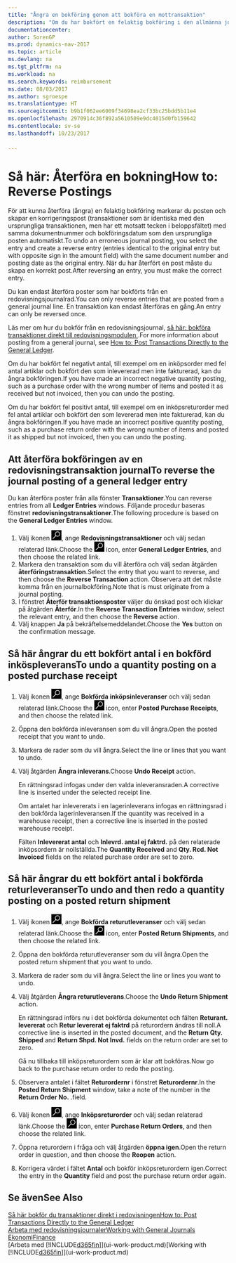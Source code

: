 ```yaml
---
title: "Ångra en bokföring genom att bokföra en mottransaktion"
description: "Om du har bokfört en felaktig bokföring i den allmänna journalen, kan du använda funktionen Återför transaktion för att ångra bokföringen med ett korrekt redovisningsspårning."
documentationcenter: 
author: SorenGP
ms.prod: dynamics-nav-2017
ms.topic: article
ms.devlang: na
ms.tgt_pltfrm: na
ms.workload: na
ms.search.keywords: reimbursement
ms.date: 08/03/2017
ms.author: sgroespe
ms.translationtype: HT
ms.sourcegitcommit: b9b1f062ee6009f34698ea2cf33bc25bdd5b11e4
ms.openlocfilehash: 2970914c36f892a5610509e9dc4015d0fb159642
ms.contentlocale: sv-se
ms.lasthandoff: 10/23/2017

---
```

# <a name="how-to-reverse-postings"></a><span data-ttu-id="44e6a-103">Så här: Återföra en bokning</span><span class="sxs-lookup"><span data-stu-id="44e6a-103">How to: Reverse Postings</span></span>
<span data-ttu-id="44e6a-104">För att kunna återföra (ångra) en felaktig bokföring markerar du posten och skapar en korrigeringspost (transaktioner som är identiska med den ursprungliga transaktionen, men har ett motsatt tecken i beloppsfältet) med samma dokumentnummer och bokföringsdatum som den ursprungliga posten automatiskt.</span><span class="sxs-lookup"><span data-stu-id="44e6a-104">To undo an erroneous journal posting, you select the entry and create a reverse entry (entries identical to the original entry but with opposite sign in the amount field) with the same document number and posting date as the original entry.</span></span> <span data-ttu-id="44e6a-105">När du har återfört en post måste du skapa en korrekt post.</span><span class="sxs-lookup"><span data-stu-id="44e6a-105">After reversing an entry, you must make the correct entry.</span></span>

<span data-ttu-id="44e6a-106">Du kan endast återföra poster som har bokförts från en redovisningsjournalrad.</span><span class="sxs-lookup"><span data-stu-id="44e6a-106">You can only reverse entries that are posted from a general journal line.</span></span> <span data-ttu-id="44e6a-107">En transaktion kan endast återföras en gång.</span><span class="sxs-lookup"><span data-stu-id="44e6a-107">An entry can only be reversed once.</span></span>

<span data-ttu-id="44e6a-108">Läs mer om hur du bokför från en redovisningsjournal, [så här: bokföra transaktioner direkt till redovisningsmodulen ](finance-how-post-transactions-directly.md).</span><span class="sxs-lookup"><span data-stu-id="44e6a-108">For more information about posting from a general journal, see [How to: Post Transactions Directly to the General Ledger](finance-how-post-transactions-directly.md).</span></span>

<span data-ttu-id="44e6a-109">Om du har bokfört fel negativt antal, till exempel om en inköpsorder med fel antal artiklar och bokfört den som inlevererad men inte fakturerad, kan du ångra bokföringen.</span><span class="sxs-lookup"><span data-stu-id="44e6a-109">If you have made an incorrect negative quantity posting, such as a purchase order with the wrong number of items and posted it as received but not invoiced, then you can undo the posting.</span></span>

<span data-ttu-id="44e6a-110">Om du har bokfört fel positivt antal, till exempel om en inköpsreturorder med fel antal artiklar och bokfört den som levererad men inte fakturerad, kan du ångra bokföringen.</span><span class="sxs-lookup"><span data-stu-id="44e6a-110">If you have made an incorrect positive quantity posting, such as a purchase return order with the wrong number of items and posted it as shipped but not invoiced, then you can undo the posting.</span></span>   

## <a name="to-reverse-the-journal-posting-of-a-general-ledger-entry"></a><span data-ttu-id="44e6a-111">Att återföra bokföringen av en redovisningstransaktion journal</span><span class="sxs-lookup"><span data-stu-id="44e6a-111">To reverse the journal posting of a general ledger entry</span></span>
<span data-ttu-id="44e6a-112">Du kan återföra poster från alla fönster **Transaktioner**.</span><span class="sxs-lookup"><span data-stu-id="44e6a-112">You can reverse entries from all **Ledger Entries** windows.</span></span> <span data-ttu-id="44e6a-113">Följande procedur baseras fönstret **redovisningstransaktioner**.</span><span class="sxs-lookup"><span data-stu-id="44e6a-113">The following procedure is based on the **General Ledger Entries** window.</span></span>
1. <span data-ttu-id="44e6a-114">Välj ikonen ![Söka efter sida eller rapport](media/ui-search/search_small.png "ikonen Söka efter sida eller rapport"), ange **Redovisningstransaktioner** och välj sedan relaterad länk.</span><span class="sxs-lookup"><span data-stu-id="44e6a-114">Choose the ![Search for Page or Report](media/ui-search/search_small.png "Search for Page or Report icon") icon, enter **General Ledger Entries**, and then choose the related link.</span></span>
2. <span data-ttu-id="44e6a-115">Markera den transaktion som du vill återföra och välj sedan åtgärden **återföringstransaktion**.</span><span class="sxs-lookup"><span data-stu-id="44e6a-115">Select the entry that you want to reverse, and then choose the **Reverse Transaction** action.</span></span> <span data-ttu-id="44e6a-116">Observera att det måste komma från en journalbokföring.</span><span class="sxs-lookup"><span data-stu-id="44e6a-116">Note that is must originate from a journal posting.</span></span>
3. <span data-ttu-id="44e6a-117">I fönstret **Återför transaktionsposter** väljer du önskad post och klickar på åtgärden **Återför**.</span><span class="sxs-lookup"><span data-stu-id="44e6a-117">In the **Reverse Transaction Entries** window, select the relevant entry, and then choose the **Reverse** action.</span></span>
4. <span data-ttu-id="44e6a-118">Välj knappen **Ja** på bekräftelsemeddelandet.</span><span class="sxs-lookup"><span data-stu-id="44e6a-118">Choose the **Yes** button on the confirmation message.</span></span>

## <a name="to-undo-a-quantity-posting-on-a-posted-purchase-receipt"></a><span data-ttu-id="44e6a-119">Så här ångrar du ett bokfört antal i en bokförd inköspleverans</span><span class="sxs-lookup"><span data-stu-id="44e6a-119">To undo a quantity posting on a posted purchase receipt</span></span>  

1.  <span data-ttu-id="44e6a-120">Välj ikonen ![Söka efter sida eller rapport](media/ui-search/search_small.png "ikonen Söka efter sida eller rapport"), ange **Bokförda inköpsinleveranser** och välj sedan relaterad länk.</span><span class="sxs-lookup"><span data-stu-id="44e6a-120">Choose the ![Search for Page or Report](media/ui-search/search_small.png "Search for Page or Report icon") icon, enter **Posted Purchase Receipts**, and then choose the related link.</span></span>  
2.  <span data-ttu-id="44e6a-121">Öppna den bokförda inleveransen som du vill ångra.</span><span class="sxs-lookup"><span data-stu-id="44e6a-121">Open the posted receipt that you want to undo.</span></span>  
3.  <span data-ttu-id="44e6a-122">Markera de rader som du vill ångra.</span><span class="sxs-lookup"><span data-stu-id="44e6a-122">Select the line or lines that you want to undo.</span></span>  
4.  <span data-ttu-id="44e6a-123">Välj åtgärden **Ångra inleverans**.</span><span class="sxs-lookup"><span data-stu-id="44e6a-123">Choose **Undo Receipt** action.</span></span>

    <span data-ttu-id="44e6a-124">En rättningsrad infogas under den valda inleveransraden.</span><span class="sxs-lookup"><span data-stu-id="44e6a-124">A corrective line is inserted under the selected receipt line.</span></span>  

    <span data-ttu-id="44e6a-125">Om antalet har inlevererats i en lagerinleverans infogas en rättningsrad i den bokförda lagerinleveransen.</span><span class="sxs-lookup"><span data-stu-id="44e6a-125">If the quantity was received in a warehouse receipt, then a corrective line is inserted in the posted warehouse receipt.</span></span>  

    <span data-ttu-id="44e6a-126">Fälten **Inlevererat antal** och **Inlevrd. antal ej faktrd.** på den relaterade inköpsordern är nollställda.</span><span class="sxs-lookup"><span data-stu-id="44e6a-126">The **Quantity Received** and **Qty. Rcd. Not Invoiced** fields on the related purchase order are set to zero.</span></span>

## <a name="to-undo-and-then-redo-a-quantity-posting-on-a-posted-return-shipment"></a><span data-ttu-id="44e6a-127">Så här ångrar du ett bokfört antal i bokförda returleveranser</span><span class="sxs-lookup"><span data-stu-id="44e6a-127">To undo and then redo a quantity posting on a posted return shipment</span></span>

1.  <span data-ttu-id="44e6a-128">Välj ikonen ![Söka efter sida eller rapport](media/ui-search/search_small.png "ikonen Söka efter sida eller rapport"), ange **Bokförda returutleveranser** och välj sedan relaterad länk.</span><span class="sxs-lookup"><span data-stu-id="44e6a-128">Choose the ![Search for Page or Report](media/ui-search/search_small.png "Search for Page or Report icon") icon, enter **Posted Return Shipments**, and then choose the related link.</span></span>  
2.  <span data-ttu-id="44e6a-129">Öppna den bokförda returutleveranser som du vill ångra.</span><span class="sxs-lookup"><span data-stu-id="44e6a-129">Open the posted return shipment that you want to undo.</span></span>
3. <span data-ttu-id="44e6a-130">Markera de rader som du vill ångra.</span><span class="sxs-lookup"><span data-stu-id="44e6a-130">Select the line or lines you want to undo.</span></span>  

4.  <span data-ttu-id="44e6a-131">Välj åtgärden **Ångra returutleverans**.</span><span class="sxs-lookup"><span data-stu-id="44e6a-131">Choose the **Undo Return Shipment** action.</span></span>  

    <span data-ttu-id="44e6a-132">En rättningsrad införs nu i det bokförda dokumentet och fälten **Returant. levererat** och **Retur levererat ej faktrd** på returordern ändras till noll.</span><span class="sxs-lookup"><span data-stu-id="44e6a-132">A corrective line is inserted in the posted document, and the **Return Qty. Shipped** and **Return Shpd. Not Invd.** fields on the return order are set to zero.</span></span>  

    <span data-ttu-id="44e6a-133">Gå nu tillbaka till inköpsreturordern som är klar att bokföras.</span><span class="sxs-lookup"><span data-stu-id="44e6a-133">Now go back to the purchase return order to redo the posting.</span></span>  

5.  <span data-ttu-id="44e6a-134">Observera antalet i fältet **Returordernr** i fönstret **Returordernr**.</span><span class="sxs-lookup"><span data-stu-id="44e6a-134">In the **Posted Return Shipment** window, take a note of the number in the **Return Order No.**</span></span> <span data-ttu-id="44e6a-135">.</span><span class="sxs-lookup"><span data-stu-id="44e6a-135">field.</span></span>  
6.  <span data-ttu-id="44e6a-136">Välj ikonen ![Söka efter sida eller rapport](media/ui-search/search_small.png "ikonen Söka efter sida eller rapport"), ange **Inköpsreturorder** och välj sedan relaterad länk.</span><span class="sxs-lookup"><span data-stu-id="44e6a-136">Choose the ![Search for Page or Report](media/ui-search/search_small.png "Search for Page or Report icon") icon, enter **Purchase Return Orders**, and then choose the related link.</span></span>  
7.  <span data-ttu-id="44e6a-137">Öppna returordern i fråga och välj åtgärden **öppna igen**.</span><span class="sxs-lookup"><span data-stu-id="44e6a-137">Open the return order in question, and then choose the **Reopen** action.</span></span>  
8.  <span data-ttu-id="44e6a-138">Korrigera värdet i fältet **Antal** och bokför inköpsreturordern igen.</span><span class="sxs-lookup"><span data-stu-id="44e6a-138">Correct the entry in the **Quantity** field and post the purchase return order again.</span></span>  

## <a name="see-also"></a><span data-ttu-id="44e6a-139">Se även</span><span class="sxs-lookup"><span data-stu-id="44e6a-139">See Also</span></span>
[<span data-ttu-id="44e6a-140">Så här bokför du transaktioner direkt i redovisningen</span><span class="sxs-lookup"><span data-stu-id="44e6a-140">How to: Post Transactions Directly to the General Ledger</span></span>](finance-how-post-transactions-directly.md)  
[<span data-ttu-id="44e6a-141">Arbeta med redovisningsjournaler</span><span class="sxs-lookup"><span data-stu-id="44e6a-141">Working with General Journals</span></span>](ui-work-general-journals.md)  
[<span data-ttu-id="44e6a-142">Ekonomi</span><span class="sxs-lookup"><span data-stu-id="44e6a-142">Finance</span></span>](finance.md)  
<span data-ttu-id="44e6a-143">[Arbeta med [!INCLUDE[d365fin](includes/d365fin_md.md)]](ui-work-product.md)</span><span class="sxs-lookup"><span data-stu-id="44e6a-143">[Working with [!INCLUDE[d365fin](includes/d365fin_md.md)]](ui-work-product.md)</span></span>  

